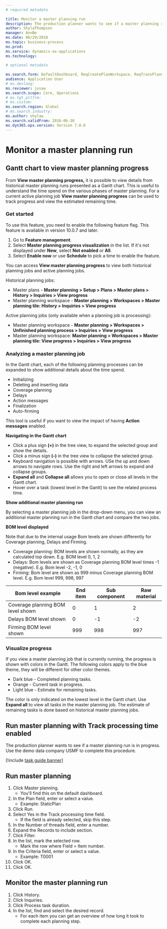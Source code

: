 ```yaml
--- 
# required metadata 
 
title: Monitor a master planning run
description: The production planner wants to see if a master planning run is in progress. 
author: ShylaThompson
manager: AnnBe 
ms.date: 08/29/2018
ms.topic: business-process 
ms.prod:  
ms.service: dynamics-ax-applications 
ms.technology:  
 
# optional metadata 
 
ms.search.form: DefaultDashboard, ReqCreatePlanWorkspace, ReqTransPlanCard, SysQueryForm, InventItemIdLookupSimple, ReqLog, ReqProcessTaskTrace   
audience: Application User 
# ms.devlang:  
ms.reviewer: josaw
ms.search.scope: Core, Operations 
# ms.tgt_pltfrm:  
# ms.custom:  
ms.search.region: Global
# ms.search.industry: 
ms.author: shylaw
ms.search.validFrom: 2016-06-30 
ms.dyn365.ops.version: Version 7.0.0 
---
```

# Monitor a master planning run

## Gantt chart to view master planning progress

From **View master planning progress,** it is possible to view details from historical master planning runs presented as a Gantt chart. This is useful to understand the time spend on the various phases of master planning. For a current active planning job **View master planning progress** can be used to track progress and view the estimated remaining time.

### Get started

To use this feature, you need to enable the following feature flag. This feature is available in version 10.0.7 and later.

1. Go to **Feature management**.
2. Select **Master planning progress visualization** in the list. If it's not displayed under **New**, select **Not enabled** or **All**.
3. Select **Enable now** or use **Schedule** to pick a time to enable the feature.

You can access **View master planning progress** to view both historical planning jobs and active planning jobs.

Historical planning jobs:

- Master plans - **Master planning > Setup > Plans > Master plans > History > Inquiries > View progress**
- Master planning workspace - **Master planning > Workspaces > Master planning tile: History > Inquiries > View progress**

Active planning jobs (only available when a planning job is processing):

- Master planning workspace - **Master planning > Workspaces > Unfinished planning process > Inquiries > View progress**
- Master planning workspace: **Master planning > Workspaces > Master planning tile: View progress > Inquiries > View progress**

### Analyzing a master planning job

In the Gantt chart, each of the following planning processes can be expanded to show additional details about the time spend.

- Initializing
- Deleting and inserting data
- Coverage planning
- Delays
- Action messages
- Finalization
- Auto-firming

This tool is useful if you want to view the impact of having **Action messages** enabled.

**Navigating in the Gantt chart**

- Click a plus sign **(+)** in the tree view, to expand the selected group and show the details.
- Click a minus sign **(-)** in the tree view to collapse the selected group.
- Keyboard navigation is possible with arrows. USe the up and down arrows to navigate rows. Use the right and left arrows to expand and collapse groups.
- **Expand all** and **Collapse all** allows you to open or close all levels in the Gantt chart.
- Hover over a task (lowest level in the Gantt) to see the related process time.

**Show additional master planning run**

By selecting a master planning job in the drop-down menu, you can view an additional master planning run in the Gantt chart and compare the two jobs.

**BOM level displayed**

Note that due to the internal usage Bom levels are shown differently for Coverage planning, Delays and Firming.

- Coverage planning: BOM levels are shown normally, as they are calculated top down. E.g. BOM level 0, 1, 2
- Delays: Bom levels are shown as Coverage planning BOM level times -1 (negative). E.g. Bom level  -2, -1, 0
- Firming: Bom level are shown as 999 minus Coverage planning BOM level. E.g. Bom level 999, 998, 997

| Bom level example | End item | Sub component | Raw material |
| --- | --- | --- | --- |
| Coverage planning BOM level shown | 0 | 1 | 2 |
| Delays BOM level shown | 0 | -1 | -2 |
| Firming BOM level shown | 999 | 998 | 997 |

### Visualize progress

If you view a master planning job that is currently running, the progress is shown with colors in the Gantt. The following colors apply to the blue theme, they will be different for other color themes.

- Dark blue - Completed planning tasks.
- Orange - Current task in progress.
- Light blue - Estimate for remaining tasks.

The color is only indicated on the lowest level in the Gantt chart. Use **Expand all** to view all tasks in the master planning job. The estimate of remaining tasks is done based on historical master planning jobs.

## Run master planning with Track processing time enabled

The production planner wants to see if a master planning run is in progress. Use the demo data company USMF to complete this procedure.

[!include [task guide banner](../../includes/task-guide-banner.md)]

## Run master planning
1. Click Master planning.
    * You'll find this on the default dashboard.  
2. In the Plan field, enter or select a value.
    * Example: StaticPlan  
3. Click Run.
4. Select Yes in the Track processing time field.
    * If the field is already selected, skip this step.  
5. In the Number of threads field, enter a number.
6. Expand the Records to include section.
7. Click Filter.
8. In the list, mark the selected row.
    * Mark the row where Field = Item number.  
9. In the Criteria field, enter or select a value.
    * Example: T0001  
10. Click OK.
11. Click OK.

## Monitor the master planning run
1. Click History.
2. Click Inquiries.
3. Click Process task duration.
4. In the list, find and select the desired record.
    * For each item you can get an overview of how long it took to complete each planning step.  

